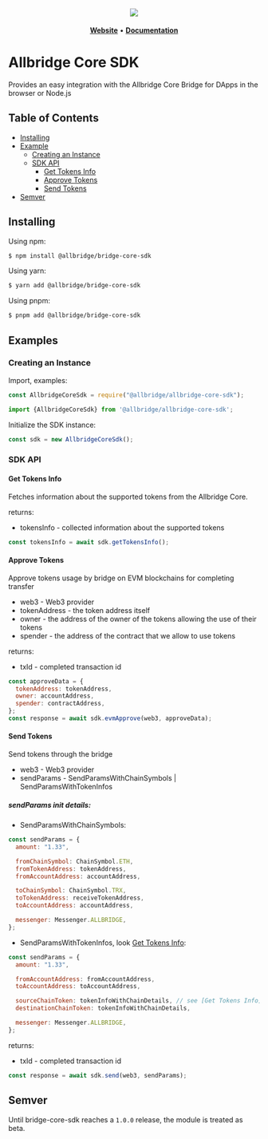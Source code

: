 <h1 align="center">
   <b>
        <a href="https://core.allbridge.io/"><img src="https://core.allbridge.io/assets/icons/logo.svg" /></a><br>
    </b>
</h1>


<p align="center">
    <a href="https://core.allbridge.io/"><b>Website</b></a> •
    <a href="https://docs-core.allbridge.io"><b>Documentation</b></a>
</p> 

# Allbridge Core SDK

Provides an easy integration with the Allbridge Core Bridge for DApps in the browser or Node.js

## Table of Contents

- [Installing](#installing)
- [Example](#example)
  - [Creating an Instance](#creating-an-instance)
  - [SDK API](#sdk-api)
    - [Get Tokens Info](#get-tokens-info)
    - [Approve Tokens](#approve-tokens)
    - [Send Tokens](#send-tokens)
- [Semver](#semver)

## Installing

Using npm:

```bash
$ npm install @allbridge/bridge-core-sdk
```

Using yarn:

```bash
$ yarn add @allbridge/bridge-core-sdk
```

Using pnpm:

```bash
$ pnpm add @allbridge/bridge-core-sdk
```

## Examples

### Creating an Instance

Import, examples:

```js
const AllbridgeCoreSdk = require("@allbridge/allbridge-core-sdk");
```

```js
import {AllbridgeCoreSdk} from '@allbridge/allbridge-core-sdk';
```

Initialize the SDK instance:

```js
const sdk = new AllbridgeCoreSdk();
```

### SDK API

#### Get Tokens Info

Fetches information about the supported tokens from the Allbridge Core.

returns:

* tokensInfo - collected information about the supported tokens

```js
const tokensInfo = await sdk.getTokensInfo();
```

#### Approve Tokens

Approve tokens usage by bridge on EVM blockchains for completing transfer

* web3 - Web3 provider
* tokenAddress - the token address itself
* owner - the address of the owner of the tokens allowing the use of their tokens
* spender - the address of the contract that we allow to use tokens

returns:

* txId - completed transaction id

```js
const approveData = {
  tokenAddress: tokenAddress,
  owner: accountAddress,
  spender: contractAddress,
};
const response = await sdk.evmApprove(web3, approveData);
```

#### Send Tokens

Send tokens through the bridge

* web3 - Web3 provider
* sendParams - SendParamsWithChainSymbols | SendParamsWithTokenInfos

##### sendParams init details:

* SendParamsWithChainSymbols:

```js
const sendParams = {
  amount: "1.33",

  fromChainSymbol: ChainSymbol.ETH,
  fromTokenAddress: tokenAddress,
  fromAccountAddress: accountAddress,

  toChainSymbol: ChainSymbol.TRX,
  toTokenAddress: receiveTokenAddress,
  toAccountAddress: accountAddress,

  messenger: Messenger.ALLBRIDGE,
};
```

* SendParamsWithTokenInfos, look [Get Tokens Info](#get-tokens-info):

```js
const sendParams = {
  amount: "1.33",

  fromAccountAddress: fromAccountAddress,
  toAccountAddress: toAccountAddress,

  sourceChainToken: tokenInfoWithChainDetails, // see [Get Tokens Info]
  destinationChainToken: tokenInfoWithChainDetails,

  messenger: Messenger.ALLBRIDGE,
};
```

returns:

* txId - completed transaction id

```js
const response = await sdk.send(web3, sendParams);
```

## Semver

Until bridge-core-sdk reaches a `1.0.0` release, the module is treated as beta.
